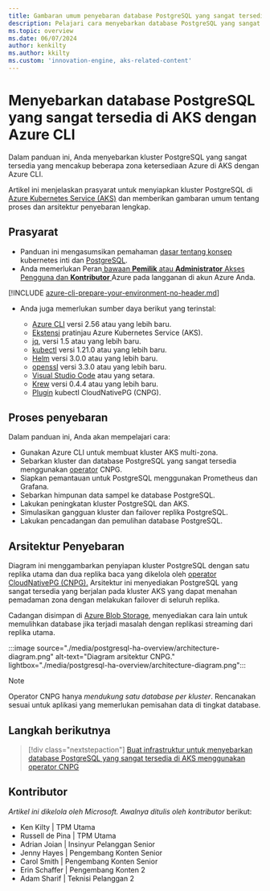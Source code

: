 ```yaml
---
title: Gambaran umum penyebaran database PostgreSQL yang sangat tersedia di AKS dengan Azure CLI
description: Pelajari cara menyebarkan database PostgreSQL yang sangat tersedia di AKS menggunakan operator CloudNativePG dengan Azure CLI.
ms.topic: overview
ms.date: 06/07/2024
author: kenkilty
ms.author: kkilty
ms.custom: 'innovation-engine, aks-related-content'
---
```

# Menyebarkan database PostgreSQL yang sangat tersedia di AKS dengan Azure CLI

Dalam panduan ini, Anda menyebarkan kluster PostgreSQL yang sangat tersedia yang mencakup beberapa zona ketersediaan Azure di AKS dengan Azure CLI.

Artikel ini menjelaskan prasyarat untuk menyiapkan kluster PostgreSQL di [Azure Kubernetes Service (AKS)][what-is-aks] dan memberikan gambaran umum tentang proses dan arsitektur penyebaran lengkap.

## Prasyarat

* Panduan ini mengasumsikan pemahaman [dasar tentang konsep][core-kubernetes-concepts] kubernetes inti dan [PostgreSQL][postgresql].
* Anda memerlukan Peran[ bawaan **Pemilik** atau **Administrator** Akses Pengguna dan **Kontributor** ][azure-roles]Azure pada langganan di akun Azure Anda.

[!INCLUDE [azure-cli-prepare-your-environment-no-header.md](~/reusable-content/azure-cli/azure-cli-prepare-your-environment-no-header.md)]

* Anda juga memerlukan sumber daya berikut yang terinstal:

  * [Azure CLI](/cli/azure/install-azure-cli) versi 2.56 atau yang lebih baru.
  * [Ekstensi][aks-preview] pratinjau Azure Kubernetes Service (AKS).
  * [jq][jq], versi 1.5 atau yang lebih baru.
  * [kubectl][install-kubectl] versi 1.21.0 atau yang lebih baru.
  * [Helm][install-helm] versi 3.0.0 atau yang lebih baru.
  * [openssl][install-openssl] versi 3.3.0 atau yang lebih baru.
  * [Visual Studio Code][install-vscode] atau yang setara.
  * [Krew][install-krew] versi 0.4.4 atau yang lebih baru.
  * [Plugin][cnpg-plugin] kubectl CloudNativePG (CNPG).

## Proses penyebaran

Dalam panduan ini, Anda akan mempelajari cara:

* Gunakan Azure CLI untuk membuat kluster AKS multi-zona.
* Sebarkan kluster dan database PostgreSQL yang sangat tersedia menggunakan [operator][cnpg-plugin] CNPG.
* Siapkan pemantauan untuk PostgreSQL menggunakan Prometheus dan Grafana.
* Sebarkan himpunan data sampel ke database PostgreSQL.
* Lakukan peningkatan kluster PostgreSQL dan AKS.
* Simulasikan gangguan kluster dan failover replika PostgreSQL.
* Lakukan pencadangan dan pemulihan database PostgreSQL.

## Arsitektur Penyebaran

Diagram ini menggambarkan penyiapan kluster PostgreSQL dengan satu replika utama dan dua replika baca yang dikelola oleh [operator CloudNativePG (CNPG).](https://cloudnative-pg.io/) Arsitektur ini menyediakan PostgreSQL yang sangat tersedia yang berjalan pada kluster AKS yang dapat menahan pemadaman zona dengan melakukan failover di seluruh replika.

Cadangan disimpan di [Azure Blob Storage](/azure/storage/blobs/), menyediakan cara lain untuk memulihkan database jika terjadi masalah dengan replikasi streaming dari replika utama.

:::image source="./media/postgresql-ha-overview/architecture-diagram.png" alt-text="Diagram arsitektur CNPG." lightbox="./media/postgresql-ha-overview/architecture-diagram.png":::

> [!NOTE]
> Operator CNPG hanya *mendukung satu database per kluster*. Rencanakan sesuai untuk aplikasi yang memerlukan pemisahan data di tingkat database.

## Langkah berikutnya

> [!div class="nextstepaction"]
> [Buat infrastruktur untuk menyebarkan database PostgreSQL yang sangat tersedia di AKS menggunakan operator CNPG][create-infrastructure]

## Kontributor

*Artikel ini dikelola oleh Microsoft. Awalnya ditulis oleh kontributor* berikut:

* Ken Kilty | TPM Utama
* Russell de Pina | TPM Utama
* Adrian Joian | Insinyur Pelanggan Senior
* Jenny Hayes | Pengembang Konten Senior
* Carol Smith | Pengembang Konten Senior
* Erin Schaffer | Pengembang Konten 2
* Adam Sharif | Teknisi Pelanggan 2

<!-- LINKS -->
[what-is-aks]: ./what-is-aks.md
[postgresql]: https://www.postgresql.org/
[core-kubernetes-concepts]: ./concepts-clusters-workloads.md
[azure-roles]: ../role-based-access-control/built-in-roles.md
[aks-preview]: ./draft.md#install-the-aks-preview-azure-cli-extension
[jq]: https://jqlang.github.io/jq/
[install-kubectl]: https://kubernetes.io/docs/tasks/tools/install-kubectl/
[install-helm]: https://helm.sh/docs/intro/install/
[install-openssl]: https://www.openssl.org/
[install-vscode]: https://code.visualstudio.com/Download
[install-krew]: https://krew.sigs.k8s.io/
[cnpg-plugin]: https://cloudnative-pg.io/documentation/current/kubectl-plugin/#using-krew
[create-infrastructure]: ./create-postgresql-ha.md
